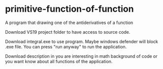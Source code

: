 # primitive-function-of-function
A program that drawing one of the antiderivatives of a function

Download VS19 project folder to have access to source code. 

Download integral.exe to use program. Maybe windows defender will block .exe file. You can press "run anyway" to run the application. 

Download description in you are interesting in math background of code or you want know about all functions of the application. 
